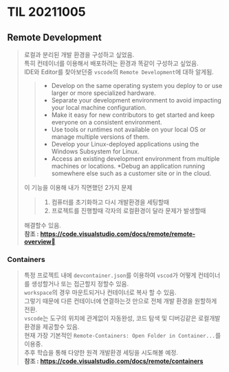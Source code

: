 # **TIL 20211005**
## **Remote Development**
> 로컬과 분리된 개발 환경을 구성하고 싶었음.\
> 특히 컨테이너를 이용해서 배포하려는 환경과 똑같이 구성하고 싶었음.\
> IDE와 Editor를 찾아보던중 `vscode`의 `Remote Development`에 대하 알게됨.
>> * Develop on the same operating system you deploy to or use larger or more specialized hardware.
>> * Separate your development environment to avoid impacting your local machine configuration.
>> * Make it easy for new contributors to get started and keep everyone on a consistent environment.
>> * Use tools or runtimes not available on your local OS or manage multiple versions of them.
>> * Develop your Linux-deployed applications using the Windows Subsystem for Linux.
>> * Access an existing development environment from multiple machines or locations.
>> *Debug an application running somewhere else such as a customer site or in the cloud.
>
> 이 기능을 이용해 내가 직면했던 2가지 문제
>> 1. 컴퓨터를 초기화하고 다시 개발환경을 세팅할때
>> 1. 프로젝트를 진행할때 각자의 로컬환경이 달라 문제가 발생할때
>
> 해결할수 있음.\
> **참조 : https://code.visualstudio.com/docs/remote/remote-overview**
### **Containers**
> 특정 프로젝트 내에 `devcontainer.json`를 이용하여 `vscod`가 어떻게 컨테이너를 생성할거나 또는 접근할지 정할수 있음.\
> `workspace`의 경우 마운트되거나 컨테이너로 복사 할 수 있음.\
> 그렇기 때문에 다른 컨테이너에 연결하는것 만으로 전체 개발 환경을 원할하게 전환.\
> `vscode`는 도구의 위치에 관계없이 자동완성, 코드 탐색 및 디버깅같은 로컬개발 환경을 제공할수 있음.\
> 현재 가장 기본적인 `Remote-Containers: Open Folder in Container...`를 이용중.\
> 추후 학습을 통해 다양한 원격 개발환경 세팅을 시도해볼 예정.\
> **참조 : https://code.visualstudio.com/docs/remote/containers**